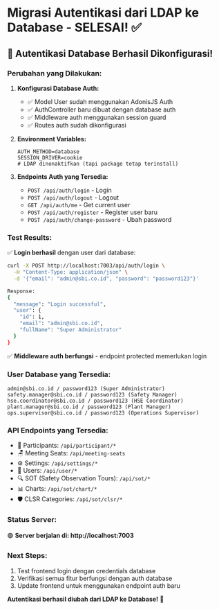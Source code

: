 # Migrasi Autentikasi dari LDAP ke Database - SELESAI! ✅

## 🎉 **Autentikasi Database Berhasil Dikonfigurasi!**

### **Perubahan yang Dilakukan:**

1. **Konfigurasi Database Auth:**
   - ✅ Model User sudah menggunakan AdonisJS Auth
   - ✅ AuthController baru dibuat dengan database auth
   - ✅ Middleware auth menggunakan session guard
   - ✅ Routes auth sudah dikonfigurasi

2. **Environment Variables:**
   ```properties
   AUTH_METHOD=database
   SESSION_DRIVER=cookie
   # LDAP dinonaktifkan (tapi package tetap terinstall)
   ```

3. **Endpoints Auth yang Tersedia:**
   - `POST /api/auth/login` - Login
   - `POST /api/auth/logout` - Logout  
   - `GET /api/auth/me` - Get current user
   - `POST /api/auth/register` - Register user baru
   - `POST /api/auth/change-password` - Ubah password

### **Test Results:**
✅ **Login berhasil** dengan user dari database:
```bash
curl -X POST http://localhost:7003/api/auth/login \
  -H "Content-Type: application/json" \
  -d '{"email": "admin@sbi.co.id", "password": "password123"}'

Response:
{
  "message": "Login successful",
  "user": {
    "id": 1,
    "email": "admin@sbi.co.id", 
    "fullName": "Super Administrator"
  }
}
```

✅ **Middleware auth berfungsi** - endpoint protected memerlukan login

### **User Database yang Tersedia:**
```
admin@sbi.co.id / password123 (Super Administrator)
safety.manager@sbi.co.id / password123 (Safety Manager)
hse.coordinator@sbi.co.id / password123 (HSE Coordinator)
plant.manager@sbi.co.id / password123 (Plant Manager)
ops.supervisor@sbi.co.id / password123 (Operations Supervisor)
```

### **API Endpoints yang Tersedia:**
- 👥 Participants: `/api/participant/*`
- 🪑 Meeting Seats: `/api/meeting-seats`
- ⚙️ Settings: `/api/settings/*`
- 👤 Users: `/api/user/*`
- 🔍 SOT (Safety Observation Tours): `/api/sot/*`
- 📊 Charts: `/api/sot/chart/*`
- 🛡️ CLSR Categories: `/api/sot/clsr/*`

### **Status Server:**
🟢 **Server berjalan di: http://localhost:7003**

### **Next Steps:**
1. Test frontend login dengan credentials database
2. Verifikasi semua fitur berfungsi dengan auth database
3. Update frontend untuk menggunakan endpoint auth baru

**Autentikasi berhasil diubah dari LDAP ke Database!** 🚀
